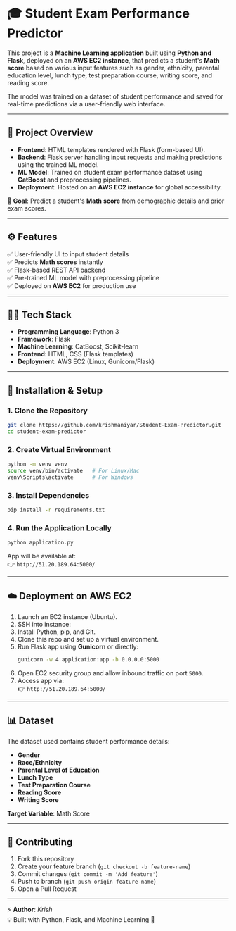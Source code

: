 
# 🎓 Student Exam Performance Predictor  

This project is a **Machine Learning application** built using **Python and Flask**, deployed on an **AWS EC2 instance**, that predicts a student's **Math score** based on various input features such as gender, ethnicity, parental education level, lunch type, test preparation course, writing score, and reading score.  

The model was trained on a dataset of student performance and saved for real-time predictions via a user-friendly web interface.  

---

## 🚀 Project Overview  

- **Frontend**: HTML templates rendered with Flask (form-based UI).  
- **Backend**: Flask server handling input requests and making predictions using the trained ML model.  
- **ML Model**: Trained on student exam performance dataset using **CatBoost** and preprocessing pipelines.  
- **Deployment**: Hosted on an **AWS EC2 instance** for global accessibility.  

🔮 **Goal**: Predict a student's **Math score** from demographic details and prior exam scores.  

---

## ⚙️ Features  

✅ User-friendly UI to input student details  
✅ Predicts **Math scores** instantly  
✅ Flask-based REST API backend  
✅ Pre-trained ML model with preprocessing pipeline  
✅ Deployed on **AWS EC2** for production use  

---

## 🧑‍💻 Tech Stack  

- **Programming Language**: Python 3  
- **Framework**: Flask  
- **Machine Learning**: CatBoost, Scikit-learn  
- **Frontend**: HTML, CSS (Flask templates)  
- **Deployment**: AWS EC2 (Linux, Gunicorn/Flask)  

---

## 🔧 Installation & Setup  

### 1. Clone the Repository  
```bash
git clone https://github.com/krishmaniyar/Student-Exam-Predictor.git
cd student-exam-predictor
```

### 2. Create Virtual Environment  
```bash
python -m venv venv
source venv/bin/activate   # For Linux/Mac
venv\Scripts\activate      # For Windows
```

### 3. Install Dependencies  
```bash
pip install -r requirements.txt
```

### 4. Run the Application Locally  
```bash
python application.py
```

App will be available at:  
👉 `http://51.20.189.64:5000/`  

---

## ☁️ Deployment on AWS EC2  

1. Launch an EC2 instance (Ubuntu).  
2. SSH into instance:  
3. Install Python, pip, and Git.  
4. Clone this repo and set up a virtual environment.  
5. Run Flask app using **Gunicorn** or directly:  
   ```bash
   gunicorn -w 4 application:app -b 0.0.0.0:5000
   ```  
6. Open EC2 security group and allow inbound traffic on port `5000`.  
7. Access app via:  
   👉 `http://51.20.189.64:5000/`  

---

## 📊 Dataset  

The dataset used contains student performance details:  
- **Gender**  
- **Race/Ethnicity**  
- **Parental Level of Education**  
- **Lunch Type**  
- **Test Preparation Course**  
- **Reading Score**  
- **Writing Score**  

**Target Variable**: Math Score  

---

## 🤝 Contributing  

1. Fork this repository  
2. Create your feature branch (`git checkout -b feature-name`)  
3. Commit changes (`git commit -m 'Add feature'`)  
4. Push to branch (`git push origin feature-name`)  
5. Open a Pull Request  

---

⚡ **Author**: *Krish*  
💡 Built with Python, Flask, and Machine Learning 🚀  
